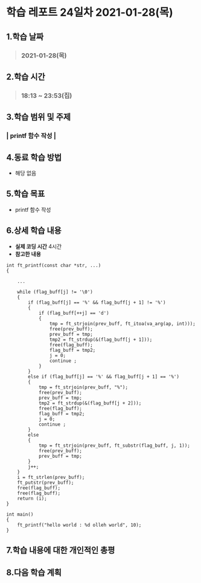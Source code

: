 # 학습 레포트 24일차 2021-01-28(목)
## 1.학습 날짜
> ### 2021-01-28(목)
## 2.학습 시간
> ### 18:13 ~ 23:53(집)
## 3.학습 범위 및 주제
### | printf 함수 작성 |
## 4.동료 학습 방법
- 해당 없음
## 5.학습 목표
- printf 함수 작성
## 6.상세 학습 내용
- **실제 코딩 시간** 4시간
- **참고한 내용**

```
int ft_printf(const char *str, ...)
{

    ...

    while (flag_buff[j] != '\0')
    {
        if (flag_buff[j] == '%' && flag_buff[j + 1] != '%')
        {
            if (flag_buff[++j] == 'd')
            {
                tmp = ft_strjoin(prev_buff, ft_itoa(va_arg(ap, int)));
                free(prev_buff);
                prev_buff = tmp;
                tmp2 = ft_strdup(&(flag_buff[j + 1]));
                free(flag_buff);
                flag_buff = tmp2;
                j = 0;
                continue ;
            }
        }
        else if (flag_buff[j] == '%' && flag_buff[j + 1] == '%')
        {
            tmp = ft_strjoin(prev_buff, "%");
            free(prev_buff);
            prev_buff = tmp;
            tmp2 = ft_strdup(&(flag_buff[j + 2]));
            free(flag_buff);
            flag_buff = tmp2;
            j = 0;
            continue ;
        }
        else
        {
            tmp = ft_strjoin(prev_buff, ft_substr(flag_buff, j, 1));
            free(prev_buff);
            prev_buff = tmp;
        }
        j++;
    }
    i = ft_strlen(prev_buff);
    ft_putstr(prev_buff);
    free(flag_buff);
    free(flag_buff);
    return (i);
}

int main()
{
    ft_printf("hello world : %d olleh world", 10);
}
```

## 7.학습 내용에 대한 개인적인 총평
## 8.다음 학습 계획